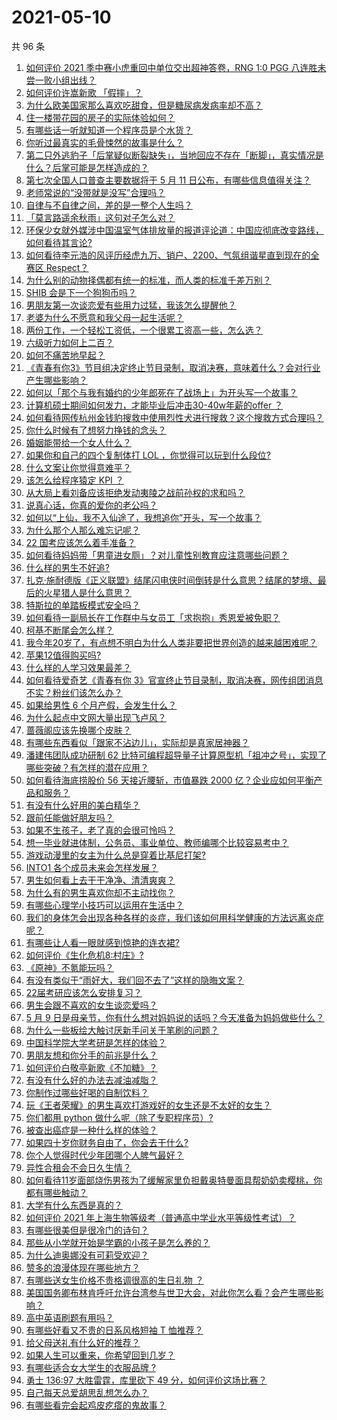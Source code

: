 # 2021-05-10

共 96 条

<!-- BEGIN -->
<!-- 最后更新时间 Mon May 10 2021 10:40:15 GMT+0800 (China Standard Time) -->

1. [如何评价 2021 季中赛小虎重回中单位交出超神答卷，RNG 1:0 PGG
   八连胜未尝一败小组出线？](https://www.zhihu.com/question/458616540)
2. [如何评价许嵩新歌 「假摔」？](https://www.zhihu.com/question/458607627)
3. [为什么欧美国家那么喜欢吃甜食，但是糖尿病发病率却不高？](https://www.zhihu.com/question/418929439)
4. [住一楼带花园的房子的实际体验如何？](https://www.zhihu.com/question/24249319)
5. [有哪些话一听就知道一个程序员是个水货？](https://www.zhihu.com/question/439598096)
6. [你听过最真实的毛骨悚然的故事是什么？](https://www.zhihu.com/question/458168131)
7. [第二只外逃豹子「后掌疑似断裂缺失」，当地回应不存在「断脚」，真实情况是什么？后掌可能是怎样造成的？](https://www.zhihu.com/question/458556062)
8. [第七次全国人口普查主要数据将于 5 月 11
   日公布，有哪些信息值得关注？](https://www.zhihu.com/question/458484293)
9. [老师常说的“没带就是没写”合理吗？](https://www.zhihu.com/question/457033055)
10. [自律与不自律之间，差的是一整个人生吗？](https://www.zhihu.com/question/441394802)
11. [「莫言路遥余秋雨」这句对子怎么对？](https://www.zhihu.com/question/359189927)
12. [环保少女就外媒涉中国温室气体排放量的报道评论道：中国应彻底改变路线，如何看待其言论?](https://www.zhihu.com/question/458454363)
13. [如何看待李元浩的风评历经虎九万、销户、2200、气氛组谐星直到现在的全赛区
    Respect？](https://www.zhihu.com/question/458398300)
14. [为什么别的动物择偶都有统一的标准，而人类的标准千差万别？](https://www.zhihu.com/question/457515166)
15. [SHIB 会是下一个狗狗币吗？](https://www.zhihu.com/question/455602405)
16. [男朋友第一次谈恋爱有些用力过猛，我该怎么提醒他？](https://www.zhihu.com/question/419802297)
17. [老婆为什么不愿意和我父母一起生活呢？](https://www.zhihu.com/question/458049398)
18. [两份工作，一个轻松工资低，一个很累工资高一些，怎么选？](https://www.zhihu.com/question/63557154)
19. [六级听力如何上二百？](https://www.zhihu.com/question/361688103)
20. [如何不痛苦地早起？](https://www.zhihu.com/question/22120300)
21. [《青春有你3》节目组决定终止节目录制，取消决赛，意味着什么？会对行业产生哪些影响？](https://www.zhihu.com/question/458522895)
22. [如何以「那个与我有婚约的少年郎死在了战场上」为开头写一个故事？](https://www.zhihu.com/question/453140540)
23. [计算机硕士期间如何发力，才能毕业后冲击30-40w年薪的offer
    ？](https://www.zhihu.com/question/21685930)
24. [如何看待网传杭州金钱豹搜救中使用烈性犬进行搜救？这个搜救方式合理吗？](https://www.zhihu.com/question/458486742)
25. [你什么时候有了想努力挣钱的念头？](https://www.zhihu.com/question/453078678)
26. [婚姻能带给一个女人什么？](https://www.zhihu.com/question/457869930)
27. [如果你和自己的四个复制体打 LOL ，你觉得可以玩到什么段位?](https://www.zhihu.com/question/457009957)
28. [什么文案让你觉得意难平？](https://www.zhihu.com/question/453247567)
29. [该怎么给程序猿定 KPI ？](https://www.zhihu.com/question/455324002)
30. [从大局上看刘备应该拒绝发动夷陵之战前孙权的求和吗？](https://www.zhihu.com/question/456445324)
31. [说真心话，你真的爱你的老公吗？](https://www.zhihu.com/question/448481291)
32. [如何以“上仙，我不入仙途了，我想追你”开头，写一个故事？](https://www.zhihu.com/question/458082813)
33. [为什么那个人那么难忘记呢？](https://www.zhihu.com/question/457966763)
34. [22 国考应该怎么着手准备？](https://www.zhihu.com/question/430399897)
35. [如何看待妈妈带「男童进女厕」？对儿童性别教育应注意哪些问题？](https://www.zhihu.com/question/458384181)
36. [什么样的男生不好追?](https://www.zhihu.com/question/295115524)
37. [扎克·施耐德版《正义联盟》结尾闪电侠时间倒转是什么意思？结尾的梦境、最后的火星猎人是什么意思？](https://www.zhihu.com/question/450098286)
38. [特斯拉的单踏板模式安全吗？](https://www.zhihu.com/question/457106227)
39. [如何看待一副局长在工作群中与女员工「求抱抱」秀恩爱被免职？](https://www.zhihu.com/question/458503250)
40. [柯基不断尾会怎么样？](https://www.zhihu.com/question/366868572)
41. [我今年20岁了，有点想不明白为什么人类非要把世界创造的越来越困难呢？](https://www.zhihu.com/question/452475296)
42. [苹果12值得购买吗?](https://www.zhihu.com/question/369674875)
43. [什么样的人学习效果最差？](https://www.zhihu.com/question/305792030)
44. [如何看待爱奇艺《青春有你
    3》官宣终止节目录制，取消决赛，网传组团消息不实？粉丝们该怎么办？](https://www.zhihu.com/question/458528380)
45. [如果给男性 6 个月产假，会发生什么？](https://www.zhihu.com/question/458379267)
46. [为什么起点中文网大量出现飞卢风？](https://www.zhihu.com/question/454447604)
47. [蔷薇阁应该先换哪个皮肤？](https://www.zhihu.com/question/457705284)
48. [有哪些东西看似「跟家不沾边儿」，实际却是真家居神器？](https://www.zhihu.com/question/454606011)
49. [潘建伟团队成功研制 62
    比特可编程超导量子计算原型机「祖冲之号」，实现了哪些突破？有怎样的潜在应用？](https://www.zhihu.com/question/458402313)
50. [如何看待海底捞股价 56 天接近腰斩，市值暴跌 2000
    亿？企业应如何平衡产品和服务？](https://www.zhihu.com/question/458401875)
51. [有没有什么好用的美白精华？](https://www.zhihu.com/question/313635834)
52. [跟前任能做好朋友吗？](https://www.zhihu.com/question/454060575)
53. [如果不生孩子，老了真的会很可怜吗？](https://www.zhihu.com/question/444313202)
54. [想一毕业就进体制，公务员、事业单位、教师编哪个比较容易考中？](https://www.zhihu.com/question/456370248)
55. [游戏动漫里的女主为什么总是穿着比基尼打架?](https://www.zhihu.com/question/453352120)
56. [INTO1 各个成员未来会怎样发展？](https://www.zhihu.com/question/456784751)
57. [男生如何看上去干干净净、清清爽爽？](https://www.zhihu.com/question/60449658)
58. [为什么有的男生喜欢你却不主动找你？](https://www.zhihu.com/question/328791863)
59. [有哪些心理学小技巧可以运用在生活中？](https://www.zhihu.com/question/24245141)
60. [我们的身体怎会出现各种各样的炎症，我们该如何用科学健康的方法远离炎症呢？](https://www.zhihu.com/question/457066503)
61. [有哪些让人看一眼就感到惊艳的连衣裙?](https://www.zhihu.com/question/383661922)
62. [如何评价《生化危机8:村庄》?](https://www.zhihu.com/question/401056274)
63. [《原神》不氪能玩吗？](https://www.zhihu.com/question/423647947)
64. [有没有类似于“雨好大，我们回不去了”这样的隐晦文案？](https://www.zhihu.com/question/445913131)
65. [22届考研应该怎么安排复习？](https://www.zhihu.com/question/413326195)
66. [男生会跟不喜欢的女生谈恋爱吗？](https://www.zhihu.com/question/451063860)
67. [5 月 9
    日是母亲节，你有什么想对妈妈说的话吗？今天准备为妈妈做些什么？](https://www.zhihu.com/question/458478831)
68. [为什么一些板绘大触讨厌新手问关于笔刷的问题？](https://www.zhihu.com/question/29415580)
69. [中国科学院大学考研是怎样的体验？](https://www.zhihu.com/question/268420515)
70. [男朋友想和你分手的前兆是什么？](https://www.zhihu.com/question/23312889)
71. [如何评价白敬亭新歌《不加糖》？](https://www.zhihu.com/question/458425242)
72. [有没有什么好的办法去减油减脂？](https://www.zhihu.com/question/455888186)
73. [你制作过哪些好喝的自制饮料？](https://www.zhihu.com/question/23019168)
74. [玩《王者荣耀》的男生喜欢打游戏好的女生还是不太好的女生？](https://www.zhihu.com/question/457990985)
75. [你们都用 python 做什么呢（除了专职程序员）?](https://www.zhihu.com/question/439442263)
76. [被查出癌症是一种什么样的体验？](https://www.zhihu.com/question/316703481)
77. [如果四十岁你财务自由了，你会去干什么?](https://www.zhihu.com/question/323042685)
78. [你个人觉得时代少年团哪个人脾气最好？](https://www.zhihu.com/question/452322693)
79. [异性合租会不会日久生情？](https://www.zhihu.com/question/295424569)
80. [如何看待11岁面部烧伤男孩为了缓解家里负担戴奥特曼面具帮奶奶卖樱桃，你都有哪些触动？](https://www.zhihu.com/question/458441722)
81. [大学有什么东西是真的？](https://www.zhihu.com/question/430807321)
82. [如何评价 2021
    年上海生物等级考（普通高中学业水平等级性考试）？](https://www.zhihu.com/question/455464126)
83. [有哪些很美但是很冷门的诗句？](https://www.zhihu.com/question/375569001)
84. [那些从小学就开始是学霸的小孩子是怎么养的？](https://www.zhihu.com/question/427567462)
85. [为什么迪奥娜没有可莉受欢迎？](https://www.zhihu.com/question/458071219)
86. [赞多的浪漫体现在哪些地方？](https://www.zhihu.com/question/458459520)
87. [有哪些送女生价格不贵格调很高的生日礼物 ？](https://www.zhihu.com/question/277831030)
88. [美国国务卿布林肯呼吁允许台湾参与世卫大会，对此你怎么看？会产生哪些影响？](https://www.zhihu.com/question/458323936)
89. [高中英语刷题有用吗？](https://www.zhihu.com/question/312216212)
90. [有哪些好看又不贵的日系风格短袖 T 恤推荐？](https://www.zhihu.com/question/267880033)
91. [给父母送礼有什么好的推荐？](https://www.zhihu.com/question/27251347)
92. [如果人生可以重来，你希望回到几岁？](https://www.zhihu.com/question/457500157)
93. [有哪些适合女大学生的衣服品牌 ?](https://www.zhihu.com/question/37101521)
94. [勇士 136:97 大胜雷霆，库里砍下 49
    分，如何评价这场比赛？](https://www.zhihu.com/question/458480119)
95. [自己每天总爱胡思乱想怎么办？](https://www.zhihu.com/question/364386829)
96. [有哪些看完会起鸡皮疙瘩的鬼故事？](https://www.zhihu.com/question/447385140)

<!-- END -->
